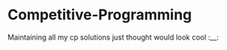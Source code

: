 # Competitive-Programming
Maintaining all my cp solutions just thought would look cool :__:
<!-- lol sad -->
